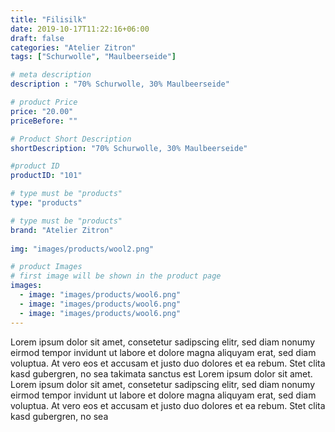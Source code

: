 ```yaml
---
title: "Filisilk"
date: 2019-10-17T11:22:16+06:00
draft: false
categories: "Atelier Zitron"
tags: ["Schurwolle", "Maulbeerseide"] 	

# meta description
description : "70% Schurwolle, 30% Maulbeerseide"

# product Price
price: "20.00"
priceBefore: ""

# Product Short Description
shortDescription: "70% Schurwolle, 30% Maulbeerseide"

#product ID
productID: "101"

# type must be "products"
type: "products"

# type must be "products"
brand: "Atelier Zitron"
   
img: "images/products/wool2.png"

# product Images
# first image will be shown in the product page
images:
  - image: "images/products/wool6.png"
  - image: "images/products/wool6.png"
  - image: "images/products/wool6.png"
---
```


Lorem ipsum dolor sit amet, consetetur sadipscing elitr, sed diam nonumy eirmod tempor invidunt ut labore et dolore magna aliquyam erat, sed diam voluptua. At vero eos et accusam et justo duo dolores et ea rebum. Stet clita kasd gubergren, no sea takimata sanctus est Lorem ipsum dolor sit amet. Lorem ipsum dolor sit amet, consetetur sadipscing elitr, sed diam nonumy eirmod tempor invidunt ut labore et dolore magna aliquyam erat, sed diam voluptua. At vero eos et accusam et justo duo dolores et ea rebum. Stet clita kasd gubergren, no sea 
